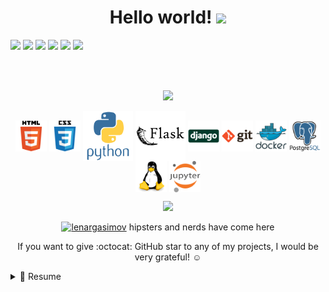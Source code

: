 <H1 align='center'>
Hello world! <img src="https://octodex.github.com/images/daftpunktocat-thomas.gif" width="60px"> 
</H1>

[![](https://img.shields.io/badge/About%20me-%20my%20site-brightgreen)](https://lenargasimov.dev/templates/about.html)
[![](https://img.shields.io/badge/Blog-%20my%20blog-lightgrey)](https://lenar-blog.herokuapp.com)
[![](https://img.shields.io/badge/LinkedIn-lenargasimov-0077B5?logo=LinkedIn&logoColor=white&style=flat-square)](https://www.linkedin.com/in/lenargasimov)
[![](https://img.shields.io/badge/Twitter-lenargasimov-1DA1F2?logo=twitter&logoColor=white&style=flat-square)](https://twitter.com/lenargasimov)
[![](https://img.shields.io/badge/Last.fm-lenargasimov-D51007?logo=last.fm&logoColor=white&style=flat-square)](https://www.last.fm/user/lenargasimov)
[![](https://img.shields.io/badge/Soundcloud-lenargasimov-FF7700?logo=soundcloud&logoColor=white&style=flat-square)](https://soundcloud.com/lenargasimov)

<br/>
<br/>

<p align='center'>
	<a href="#"><img src="https://spotify-recently-played-readme.vercel.app/api?user=lyc5820s2tgyaacnm646qlk8h"></a>
</p>

<!-- Technologies I know -->
<p align="center">
	<img align="center" src="https://raw.githubusercontent.com/devicons/devicon/master/icons/html5/html5-original-wordmark.svg" alt="devicon" height="50" width="50" />
	<img align="center" src="https://raw.githubusercontent.com/devicons/devicon/master/icons/css3/css3-original-wordmark.svg" alt="devicon" height="50" width="50" />
	<!-- 	  	<img align="center" src="https://raw.githubusercontent.com/devicons/devicon/master/icons/bootstrap/bootstrap-original.svg" alt="devicon" height="50" width="50" /> -->
	<img align="center" src="https://raw.githubusercontent.com/devicons/devicon/master/icons/python/python-original-wordmark.svg" height="80" width="80" />
	<img align="center" src="https://raw.githubusercontent.com/devicons/devicon/master/icons/flask/flask-original-wordmark.svg" height="80" width="80" />
	<img align="center" src="https://raw.githubusercontent.com/devicons/devicon/master/icons/django/django-original.svg" alt="devicon" height="50" width="50" />
	<img align="center" src="https://raw.githubusercontent.com/devicons/devicon/master/icons/git/git-original-wordmark.svg" alt="devicon" height="50" width="50" />
	<img align="center" src="https://raw.githubusercontent.com/devicons/devicon/master/icons/docker/docker-original-wordmark.svg" height="50" width="50" />
	<img align="center" src="https://raw.githubusercontent.com/devicons/devicon/master/icons/postgresql/postgresql-original-wordmark.svg" alt="devicon" height="50" width="50" />
	<img align="center" src="https://raw.githubusercontent.com/devicons/devicon/master/icons/linux/linux-original.svg" alt="devicon" height="50" width="50" />
	<img align="center" src="https://raw.githubusercontent.com/devicons/devicon/master/icons/jupyter/jupyter-original-wordmark.svg" alt="devicon" height="50" width="50" />
</p>

<!-- Statistics -->
<p align='center'>
	<a href="#"><img src="https://github-readme-stats.vercel.app/api?username=lenargasimov&show_icons=true&count_private=true&theme=dark" width="350"></a>
</p>

<p align='center'>
  <a href="#"> <img src="https://komarev.com/ghpvc/?username=lenargasimov&label=Visits&color=0e75b6&style=flat" alt="lenargasimov" /></a> hipsters and nerds have come here
</p>

<p align="center">
	If you want to give :octocat: GitHub star to any of my projects, I would be very grateful! ☺️
</p>

<!--  Resume -->
<details>
  <summary>📃 Resume</summary>


## Education

- 📖 **100 Days of Code - The Complete Python Pro Bootcamp for 2021**\
📆 2021 - 2021\
📍 **London App Brewery** - Udemy


## Experience


- 👨‍💻 **Junior Full-Stack Web Developer Internship**\
📆 2020 - 2020\
📍 **CodesFord** - Melbourne, Victoria, Australia

<img align="right" src="https://img.shields.io/badge/Slack-4A154B?logo=slack&logoColor=white" />
<img align="right" src="https://img.shields.io/badge/Github-181717?logo=github&logoColor=white" />


</details>


<!--
**lenargasimov/lenargasimov** is a ✨ _special_ ✨ repository because its `README.md` (this file) appears on your GitHub profile.

Here are some ideas to get you started:

- 🔭 I’m currently working on ...
- 🌱 I’m currently learning ...
- 👯 I’m looking to collaborate on ...
- 🤔 I’m looking for help with ...
- 💬 Ask me about ...
- 📫 How to reach me: ...
- 😄 Pronouns: ...
- ⚡ Fun fact: ...
-->
